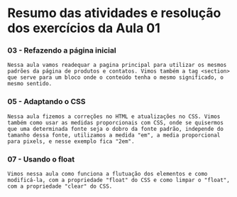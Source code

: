 # Resumo das atividades e resolução dos exercícios da Aula 01 #

### 03 - Refazendo a página inicial ###
    Nessa aula vamos readequar a pagina principal para utilizar os mesmos padrões da página de produtos e contatos. Vimos também a tag <section> que serve para um bloco onde o conteúdo tenha o mesmo significado, o mesmo sentido.


### 05 - Adaptando o CSS ###
    Nessa aula fizemos a correções no HTML e atualizações no CSS. Vimos também como usar as medidas proporcionais com CSS, onde se quisermos que uma determinada fonte seja o dobro da fonte padrão, independe do tamanho dessa fonte, utilizamos a medida "em", a media proporcional para pixels, e nesse exemplo fica "2em". 


### 07 - Usando o float ###
    Vimos nessa aula como funciona a flutuação dos elementos e como modificá-la, com a propriedade "float" do CSS e como limpar o "float", com a propriedade "clear" do CSS.